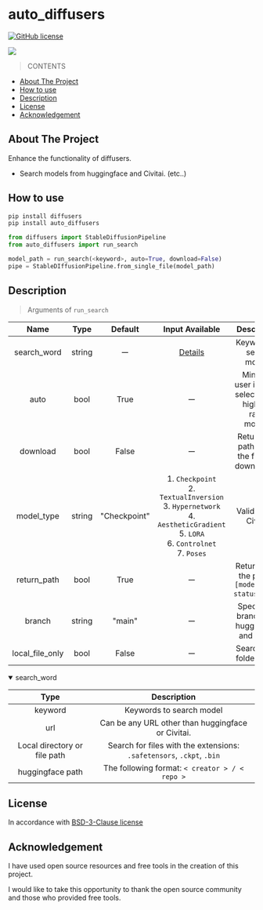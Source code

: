 # auto_diffusers

[![GitHub license](https://img.shields.io/badge/license-Apache-blue.svg)](
https://github.com/suzukimain/auto_diffusers/blob/main/LICENSE)


<div>
  <img src=https://visit-counter.vercel.app/counter.png?page=https://github.com/suzukimain/auto_diffusers/main&c=00ffff&ff=flat&tb=viewer:%20&s=20>  
</div>


>CONTENTS
+ [About The Project](#About_The_Project)
+ [How to use](#How_to_use)
+ [Description](#Description)
+ [License](#License)
+ [Acknowledgement](#Acknowledgement)

## About The Project<a name = "About_The_Project"></a>
Enhance the functionality of diffusers.
* Search models from huggingface and Civitai. 
(etc..)


##  How to use<a name = "How_to_use"></a>

```python
pip install diffusers
pip install auto_diffusers

from diffusers import StableDiffusionPipeline
from auto_diffusers import run_search

model_path = run_search(<keyword>, auto=True, download=False)
pipe = StableDIffusionPipeline.from_single_file(model_path)
```

##  Description<a name = "Description"></a>
> Arguments of `run_search`
> 
| Name           | Type   | Default     | Input Available  | Description |
|:--------------:|:------:|:-----------:|:----------------:|:--------------------------------------------------------:|
| search_word    | string | ー          | [Details](#search-word) | Keywords to search models |
| auto           | bool   | True        | ー                | Minimize user input by selecting the highest-rated models. |
| download       | bool   | False       | ー                | Returns the path where the file was downloaded. |
| model_type     | string | "Checkpoint"| 1. `Checkpoint`<br>2. `TextualInversion`<br>3. `Hypernetwork`<br>4. `AestheticGradient`<br>5. `LORA`<br>6. `Controlnet`<br>7. `Poses` | Valid only in Civitai. |
| return_path    | bool   | True        | ー                | Returns only the path or `[model_path, status_dict]`. |
| branch         | string | "main"      | ー                | Specify the branches of huggingface and civitai. |
| local_file_only| bool   | False       | ー                | Search local folders only. |


<a id="search-word"></a>
<details open>
<summary>search_word</summary>

| Type                         | Description                                                            |
| :--------------------------: | :--------------------------------------------------------------------: |
| keyword                      | Keywords to search model<br>                                           |
| url                          | Can be any URL other than huggingface or Civitai.                      |
| Local directory or file path | Search for files with the extensions: `.safetensors`, `.ckpt`, `.bin`  |
| huggingface path             | The following format: `< creator > / < repo >`                         |

</details>


## License<a name = "License"></a>
In accordance with [BSD-3-Clause license](LICENSE)



## Acknowledgement<a name = "Acknowledgement"></a>

I have used open source resources and free tools in the creation of this project.

I would like to take this opportunity to thank the open source community and those who provided free tools.


